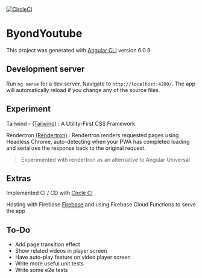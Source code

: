 [![CircleCI](https://circleci.com/gh/cogoo/byond-youtube/tree/master.svg?style=shield)](https://circleci.com/gh/cogoo/byond-youtube/tree/master)

# ByondYoutube

This project was generated with [Angular CLI](https://github.com/angular/angular-cli) version 6.0.8.

## Development server

Run `ng serve` for a dev server. Navigate to `http://localhost:4200/`. The app will automatically reload if you change any of the source files.

## Experiment

Tailwind - [(Tailwind)](https://tailwindcss.com/) : A Utility-First CSS Framework

Rendertron [(Rendertron)](https://render-tron.appspot.com/) : Rendertron renders requested pages using Headless Chrome, auto-detecting when your PWA has completed loading and serializes the response back to the original request. 

> Experimented with rendertron as an alternative to Angular Universal

## Extras

Implemented CI / CD with [Circle CI](https://circleci.com/)

Hosting with Firebase [Firebase](https://firebase.google.com/) and using Firebase Cloud Functions to serve the app

## To-Do

- Add page transition effect
- Show related videos in player screen
- Have auto-play feature on video player screen
- Write more useful unit tests
- Write some e2e tests
